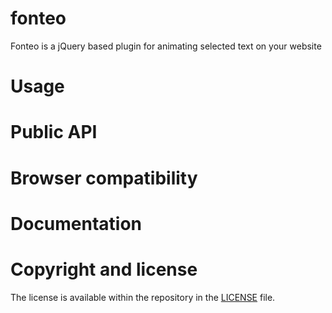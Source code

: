 # fonteo
Fonteo is a jQuery based plugin for animating selected text on your website


# Usage

# Public API

# Browser compatibility

# Documentation

# Copyright and license
The license is available within the repository in the [LICENSE](https://github.com/miso25/fonteo/blob/master/LICENSE.md) file.
